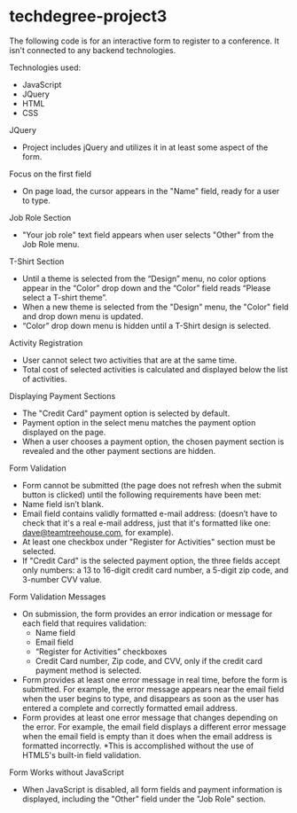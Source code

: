 # techdegree-project3
The following code is for an interactive form to register to a conference. It isn't connected to any backend technologies. 

Technologies used:
- JavaScript
- JQuery
- HTML
- CSS

JQuery
* Project includes jQuery and utilizes it in at least some aspect of the form.

Focus on the first field
* On page load, the cursor appears in the "Name" field, ready for a user to type.

Job Role Section
* "Your job role" text field appears when user selects "Other" from the Job Role menu.

T-Shirt Section
* Until a theme is selected from the “Design” menu, no color options appear in the “Color” drop down and the “Color” field reads “Please select a T-shirt theme”.
* When a new theme is selected from the "Design" menu, the "Color" field and drop down menu is updated.
* “Color” drop down menu is hidden until a T-Shirt design is selected.

Activity Registration
* User cannot select two activities that are at the same time.
* Total cost of selected activities is calculated and displayed below the list of activities.

Displaying Payment Sections
* The "Credit Card" payment option is selected by default.
* Payment option in the select menu matches the payment option displayed on the page.
* When a user chooses a payment option, the chosen payment section is revealed and the other payment sections are hidden.

Form Validation
* Form cannot be submitted (the page does not refresh when the submit button is clicked) until the following requirements have been met:
* Name field isn’t blank.
* Email field contains validly formatted e-mail address: (doesn’t have to check that it's a real e-mail address, just that it's
  formatted like one: dave@teamtreehouse.com, for example).
* At least one checkbox under "Register for Activities" section must be selected.
* If "Credit Card" is the selected payment option, the three fields accept only numbers: a 13 to 16-digit credit card number, a 5-digit   zip code, and 3-number CVV value.

Form Validation Messages
* On submission, the form provides an error indication or message for each field that requires validation:
  - Name field
  - Email field
  - “Register for Activities” checkboxes
  - Credit Card number, Zip code, and CVV, only if the credit card payment method is selected.
* Form provides at least one error message in real time, before the form is submitted. For example, the error message appears near the email field when the user begins to type, and disappears as soon as the user has entered a complete and correctly formatted email address.
* Form provides at least one error message that changes depending on the error. For example, the email field displays a different error message when the email field is empty than it does when the email address is formatted incorrectly. *This is accomplished without the use of HTML5's built-in field validation.

Form Works without JavaScript
* When JavaScript is disabled, all form fields and payment information is displayed, including the "Other" field under the "Job Role" section.
